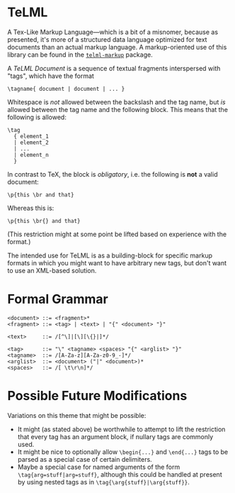 # TeLML

A Tex-Like Markup Language—which is a bit of a misnomer, because
as presented, it's more of a structured data language optimized for
text documents than an actual markup language. A markup-oriented
use of this library can be found in the
[`telml-markup`](https://github.com/aisamanra/telml-markup)
package.

A _TeLML Document_ is a sequence of textual
fragments interspersed with "tags", which have the format

~~~~
\tagname{ document | document | ... }
~~~~

Whitespace is _not_ allowed between the backslash and the tag
name, but _is_ allowed between the tag name and the following
block. This means that the following is allowed:

~~~~
\tag
  { element_1
  | element_2
  | ...
  | element_n
  }
~~~~

In contrast to TeX, the block is _obligatory_, i.e.
the following is **not** a valid document:

~~~~
\p{this \br and that}
~~~~

Whereas this is:

~~~~
\p{this \br{} and that}
~~~~

(This restriction might at some point be lifted based on experience
with the format.)

The intended use for TeLML is as a building-block for specific
markup formats in which you might want to have arbitrary new
tags, but don't want to use an XML-based solution.

# Formal Grammar

~~~~
<document> ::= <fragment>*
<fragment> ::= <tag> | <text> | "{" <document> "}"

<text>     ::= /[^\]|[\][\{}|]*/

<tag>      ::= "\" <tagname> <spaces> "{" <arglist> "}"
<tagname>  ::= /[A-Za-z][A-Za-z0-9_-]*/
<arglist>  ::= <document> ("|" <document>)*
<spaces>   ::= /[ \t\r\n]*/
~~~~

# Possible Future Modifications

Variations on this theme that might be possible:

- It might (as stated above) be worthwhile to attempt to lift the
  restriction that every tag has an argument block, if nullary
  tags are commonly used.
- It might be nice to optionally allow `\begin{...}` and `\end{...}`
  tags to be parsed as a special case of certain delimiters.
- Maybe a special case for named arguments of the form
  `\tag{arg=stuff|arg=stuff}`, although this could be
  handled at present by using nested tags as in
  `\tag{\arg{stuff}|\arg{stuff}}`.
